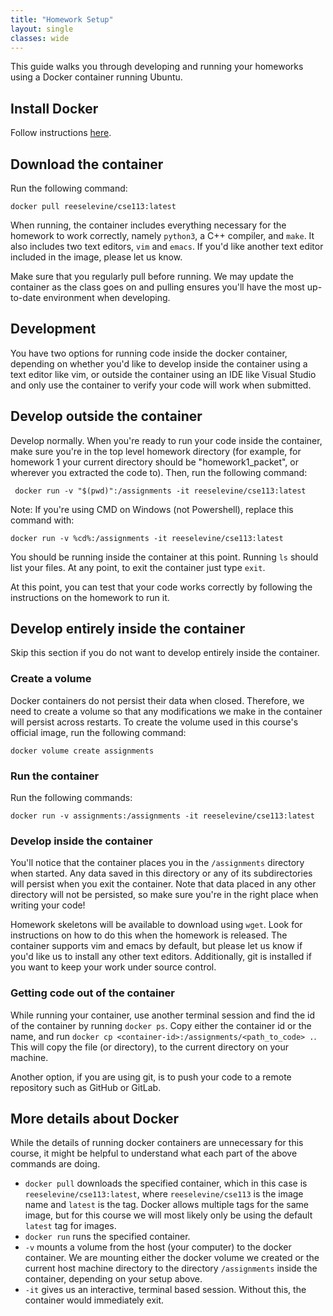 ```yaml
---
title: "Homework Setup"
layout: single
classes: wide
---
```


This guide walks you through developing and running your homeworks using a Docker container running Ubuntu.

## Install Docker
Follow instructions [here](https://docs.docker.com/get-docker/).

## Download the container
Run the following command:
```
docker pull reeselevine/cse113:latest
```
When running, the container includes everything necessary for the homework to work correctly, namely `python3`, a C++ compiler, and `make`. It also includes two text editors, `vim` and `emacs`. If you'd like another text editor included in the image, please let us know.

Make sure that you regularly pull before running. We may update the container as the class goes on and pulling ensures you'll have the most up-to-date environment when developing.

## Development
You have two options for running code inside the docker container, depending on whether you'd like to develop inside the container using a text editor like vim, or outside the container using an IDE like Visual Studio and only use the container to verify your code will work when submitted.

## Develop outside the container
Develop normally. When you're ready to run your code inside the container, make sure you're in the top level homework directory (for example, for homework 1 your current directory should be "homework1_packet", or wherever you extracted the code to). Then, run the following command:

```
 docker run -v "$(pwd)":/assignments -it reeselevine/cse113:latest
```
Note: If you're using CMD on Windows (not Powershell), replace this command with:
```
docker run -v %cd%:/assignments -it reeselevine/cse113:latest
```
You should be running inside the container at this point. Running `ls` should list your files. At any point, to exit the container just type `exit`.

At this point, you can test that your code works correctly by following the instructions on the homework to run it.

## Develop entirely inside the container
Skip this section if you do not want to develop entirely inside the container.

### Create a volume
Docker containers do not persist their data when closed. Therefore, we need to create a volume so that any modifications we make in the container will persist across restarts. To create the volume used in this course's official image, run the following command:
```
docker volume create assignments
```

### Run the container
Run the following commands:

```
docker run -v assignments:/assignments -it reeselevine/cse113:latest
``` 

### Develop inside the container
You'll notice that the container places you in the `/assignments` directory when started. Any data saved in this directory or any of its subdirectories will persist when you exit the container. Note that data placed in any other directory will not be persisted, so make sure you're in the right place when writing your code!

Homework skeletons will be available to download using `wget`. Look for instructions on how to do this when the homework is released. The container supports vim and emacs by default, but please let us know if you'd like us to install any other text editors. Additionally, git is installed if you want to keep your work under source control.

### Getting code out of the container
While running your container, use another terminal session and find the id of the container by running `docker ps`. Copy either the container id or the name, and run `docker cp <container-id>:/assignments/<path_to_code> .`. This will copy the file (or directory), to the current directory on your machine.

Another option, if you are using git, is to push your code to a remote repository such as GitHub or GitLab.

## More details about Docker
While the details of running docker containers are unnecessary for this course, it might be helpful to understand what each part of the above commands are doing.
- `docker pull` downloads the specified container, which in this case is `reeselevine/cse113:latest`, where `reeselevine/cse113` is the image name and `latest` is the tag. Docker allows multiple tags for the same image, but for this course we will most likely only be using the default `latest` tag for images.
- `docker run` runs the specified container.
- `-v` mounts a volume from the host (your computer) to the docker container. We are mounting either the docker volume we created or the current host machine directory to the directory `/assignments` inside the container, depending on your setup above.
- `-it` gives us an interactive, terminal based session. Without this, the container would immediately exit.

